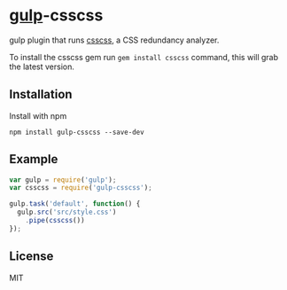 [gulp](https://github.com/wearefractal/gulp)-csscss
===

gulp plugin that runs [csscss](http://zmoazeni.github.io/csscss/), a CSS redundancy analyzer.

To install the csscss gem run `gem install csscss` command, this will grab the latest version.

## Installation
Install with npm

```
npm install gulp-csscss --save-dev
```

## Example

```js
var gulp = require('gulp');
var csscss = require('gulp-csscss');

gulp.task('default', function() {
  gulp.src('src/style.css')
    .pipe(csscss())
});
```

## License
MIT
